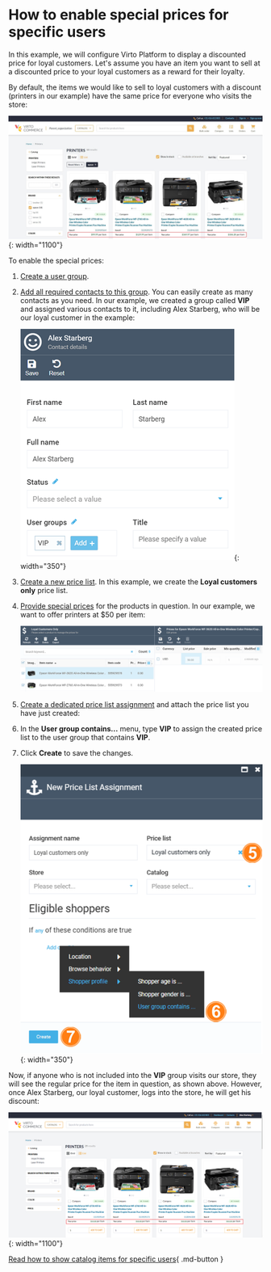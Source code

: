 # How to enable special prices for specific users
In this example, we will configure Virto Platform to display a discounted price for loyal customers.
Let's assume you have an item you want to sell at a discounted price to your loyal customers as a reward for their loyalty. 

By default, the items we would like to sell to loyal customers with a discount (printers in our example) have the same price for everyone who visits the store:

![Regular prices](media/regular-prices.jpg){: width="1100"}

To enable the special prices:

1. [Create a user group](../catalog-personalization/user-groups.md#add-new-user-group).
1. [Add all required contacts to this group](../contacts/managing-contacts.md#add-contacts). You can easily create as many contacts as you need. In our example, we created a group called **VIP** and assigned various contacts to it, including Alex Starberg, who will be our loyal customer in the example:

    ![Adding contact to user group](media/adding-to-ug.png){: width="350"}

1. [Create a new price list](creating-new-price-list.md). In this example, we create the **Loyal customers only** price list.

1. [Provide special prices](adding-products-to-new-price-list.md) for the products in question. In our example, we want to offer printers at $50 per item:

    ![Adding prices](media/adding-prices1.png)

1. [Create a dedicated price list assignment](adding-new-assignment.md) and attach the price list you have just created:

1.  In the **User group contains...** menu, type **VIP** to assign the created price list to the user group that contains **VIP**. 

1.  Click **Create** to save the changes.

    ![Vip](media/example-price-list-assignment.png){: width="350"}

Now, if anyone who is not included into the **VIP** group visits our store, they will see the regular price for the item in question, as shown above. However, once Alex Starberg, our loyal customer, logs into the store, he will get his discount:

![Prices for targeted user](media/price-list-for-targeted-user.png){: width="1100"}

[Read how to show catalog items for specific users](../catalog-personalization/example.md){ .md-button }

